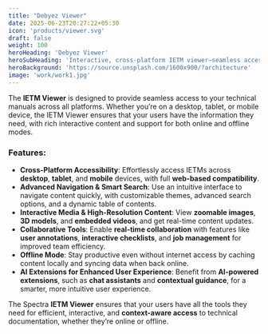 ```yaml
---
title: "Debyez Viewer"
date: 2025-06-23T20:27:22+05:30
icon: 'products/viewer.svg'
draft: false
weight: 100
heroHeading: 'Debyez Viewer'
heroSubHeading: 'Interactive, cross-platform IETM viewer—seamless access and smart search, even offline'
heroBackground: 'https://source.unsplash.com/1600x900/?architecture'
image: 'work/work1.jpg'
---
```


The **IETM Viewer** is designed to provide seamless access to your technical manuals across all platforms. Whether you’re on a desktop, tablet, or mobile device, the IETM Viewer ensures that your users have the information they need, with rich interactive content and support for both online and offline modes.

### **Features:**

* **Cross-Platform Accessibility**: Effortlessly access IETMs across **desktop**, **tablet**, and **mobile** devices, with full **web-based compatibility**.
* **Advanced Navigation & Smart Search**: Use an intuitive interface to navigate content quickly, with customizable themes, advanced search options, and a dynamic table of contents.
* **Interactive Media & High-Resolution Content**: View **zoomable images**, **3D models**, and **embedded videos**, and get real-time content updates.
* **Collaborative Tools**: Enable **real-time collaboration** with features like **user annotations**, **interactive checklists**, and **job management** for improved team efficiency.
* **Offline Mode**: Stay productive even without internet access by caching content locally and syncing data when back online.
* **AI Extensions for Enhanced User Experience**: Benefit from **AI-powered extensions**, such as **chat assistants** and **contextual guidance**, for a smarter, more intuitive user experience.

The Spectra **IETM Viewer** ensures that your users have all the tools they need for efficient, interactive, and **context-aware access** to technical documentation, whether they’re online or offline.
